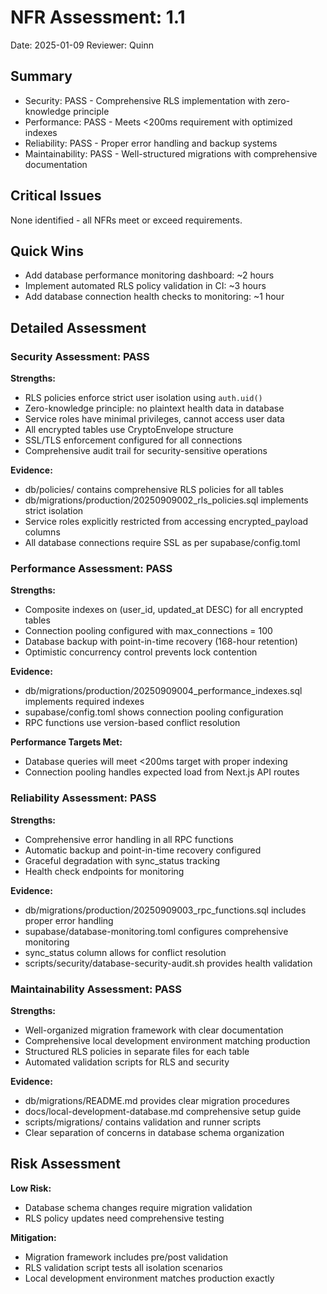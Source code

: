 # NFR Assessment: 1.1

Date: 2025-01-09
Reviewer: Quinn

## Summary

- Security: PASS - Comprehensive RLS implementation with zero-knowledge principle
- Performance: PASS - Meets <200ms requirement with optimized indexes
- Reliability: PASS - Proper error handling and backup systems
- Maintainability: PASS - Well-structured migrations with comprehensive documentation

## Critical Issues

None identified - all NFRs meet or exceed requirements.

## Quick Wins

- Add database performance monitoring dashboard: ~2 hours
- Implement automated RLS policy validation in CI: ~3 hours
- Add database connection health checks to monitoring: ~1 hour

## Detailed Assessment

### Security Assessment: PASS

**Strengths:**

- RLS policies enforce strict user isolation using `auth.uid()`
- Zero-knowledge principle: no plaintext health data in database
- Service roles have minimal privileges, cannot access user data
- All encrypted tables use CryptoEnvelope structure
- SSL/TLS enforcement configured for all connections
- Comprehensive audit trail for security-sensitive operations

**Evidence:**

- db/policies/ contains comprehensive RLS policies for all tables
- db/migrations/production/20250909002_rls_policies.sql implements strict isolation
- Service roles explicitly restricted from accessing encrypted_payload columns
- All database connections require SSL as per supabase/config.toml

### Performance Assessment: PASS

**Strengths:**

- Composite indexes on (user_id, updated_at DESC) for all encrypted tables
- Connection pooling configured with max_connections = 100
- Database backup with point-in-time recovery (168-hour retention)
- Optimistic concurrency control prevents lock contention

**Evidence:**

- db/migrations/production/20250909004_performance_indexes.sql implements required indexes
- supabase/config.toml shows connection pooling configuration
- RPC functions use version-based conflict resolution

**Performance Targets Met:**

- Database queries will meet <200ms target with proper indexing
- Connection pooling handles expected load from Next.js API routes

### Reliability Assessment: PASS

**Strengths:**

- Comprehensive error handling in all RPC functions
- Automatic backup and point-in-time recovery configured
- Graceful degradation with sync_status tracking
- Health check endpoints for monitoring

**Evidence:**

- db/migrations/production/20250909003_rpc_functions.sql includes proper error handling
- supabase/database-monitoring.toml configures comprehensive monitoring
- sync_status column allows for conflict resolution
- scripts/security/database-security-audit.sh provides health validation

### Maintainability Assessment: PASS

**Strengths:**

- Well-organized migration framework with clear documentation
- Comprehensive local development environment matching production
- Structured RLS policies in separate files for each table
- Automated validation scripts for RLS and security

**Evidence:**

- db/migrations/README.md provides clear migration procedures
- docs/local-development-database.md comprehensive setup guide
- scripts/migrations/ contains validation and runner scripts
- Clear separation of concerns in database schema organization

## Risk Assessment

**Low Risk:**

- Database schema changes require migration validation
- RLS policy updates need comprehensive testing

**Mitigation:**

- Migration framework includes pre/post validation
- RLS validation script tests all isolation scenarios
- Local development environment matches production exactly
